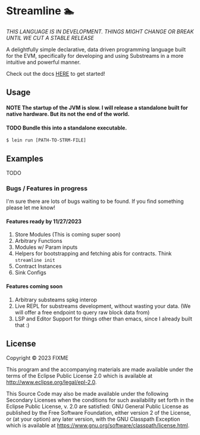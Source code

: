 # Streamline 🏊 

_THIS LANGUAGE IS IN DEVELOPMENT. THINGS MIGHT CHANGE OR BREAK UNTIL WE CUT A STABLE RELEASE_

A delightfully simple declarative, data driven programming language built for the EVM, specifically for developing and using Substreams in a more intuitive and powerful manner.

Check out the docs [HERE](doc/intro.md) to get started!

## Usage

#### NOTE The startup of the JVM is slow. I will release a standalone built for native hardware. But its not the end of the world.
#### TODO Bundle this into a standalone executable.

    $ lein run [PATH-TO-STRM-FILE]

## Examples
TODO

### Bugs / Features in progress

I'm sure there are lots of bugs waiting to be found. If you find something please let me know!

#### Features ready by 11/27/2023
1. Store Modules (This is coming super soon)
2. Arbitrary Functions
3. Modules w/ Param inputs
4. Helpers for bootstrapping and fetching abis for contracts. Think `streamline init`
5. Contract Instances
6. Sink Configs

#### Features coming soon
1. Arbitrary substeams spkg interop
2. Live REPL for substreams development, without wasting your data. (We will offer a free endpoint to query raw block data from)
3. LSP and Editor Support for things other than emacs, since I already built that :)

## License

Copyright © 2023 FIXME

This program and the accompanying materials are made available under the
terms of the Eclipse Public License 2.0 which is available at
http://www.eclipse.org/legal/epl-2.0.

This Source Code may also be made available under the following Secondary
Licenses when the conditions for such availability set forth in the Eclipse
Public License, v. 2.0 are satisfied: GNU General Public License as published by
the Free Software Foundation, either version 2 of the License, or (at your
option) any later version, with the GNU Classpath Exception which is available
at https://www.gnu.org/software/classpath/license.html.
